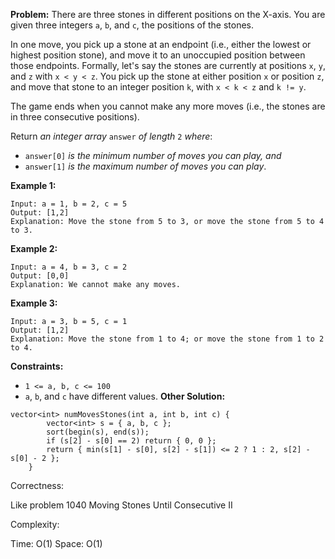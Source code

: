 **Problem:**
There are three stones in different positions on the X-axis. You are given three integers `a`, `b`, and `c`, the positions of the stones.

In one move, you pick up a stone at an endpoint (i.e., either the lowest or highest position stone), and move it to an unoccupied position between those endpoints. Formally, let's say the stones are currently at positions `x`, `y`, and `z` with `x < y < z`. You pick up the stone at either position `x` or position `z`, and move that stone to an integer position `k`, with `x < k < z` and `k != y`.

The game ends when you cannot make any more moves (i.e., the stones are in three consecutive positions).

Return *an integer array* `answer` *of length* `2` *where*:

- `answer[0]` *is the minimum number of moves you can play, and*
- `answer[1]` *is the maximum number of moves you can play*.

 

**Example 1:**

```
Input: a = 1, b = 2, c = 5
Output: [1,2]
Explanation: Move the stone from 5 to 3, or move the stone from 5 to 4 to 3.
```

**Example 2:**

```
Input: a = 4, b = 3, c = 2
Output: [0,0]
Explanation: We cannot make any moves.
```

**Example 3:**

```
Input: a = 3, b = 5, c = 1
Output: [1,2]
Explanation: Move the stone from 1 to 4; or move the stone from 1 to 2 to 4.
```

 

**Constraints:**

- `1 <= a, b, c <= 100`
- `a`, `b`, and `c` have different values.
**Other Solution:**
```
vector<int> numMovesStones(int a, int b, int c) {
        vector<int> s = { a, b, c };
        sort(begin(s), end(s));
        if (s[2] - s[0] == 2) return { 0, 0 };
        return { min(s[1] - s[0], s[2] - s[1]) <= 2 ? 1 : 2, s[2] - s[0] - 2 };
    }
```
Correctness:

Like problem 1040 Moving Stones Until Consecutive II

Complexity:

Time: O(1)
Space: O(1)